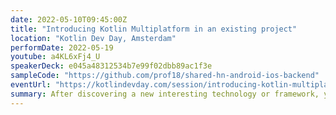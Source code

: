 ```yaml
---
date: 2022-05-10T09:45:00Z
title: "Introducing Kotlin Multiplatform in an existing project"
location: "Kotlin Dev Day, Amsterdam"
performDate: 2022-05-19
youtube: a4KL6xFj4_U
speakerDeck: e045a48312534b7e99f02dbb89ac1f3e
sampleCode: "https://github.com/prof18/shared-hn-android-ios-backend"
eventUrl: "https://kotlindevday.com/session/introducing-kotlin-multiplatform-in-existing-project/"
summary: After discovering a new interesting technology or framework, you will probably start asking yourself how to integrate it into an existing project. That’s because, the possibility to start with a blank canvas is rare (not impossible, but rare).<br><br>This is also the case for Kotlin Multiplatform, and even though it is still in alpha, you can already start to use it in production applications.<br><br>In this talk, we will understand which part of the code can be a starting point for sharing, how to consume the shared code and how to structure an existing project to have an as smooth as possible integration.
---
```


 